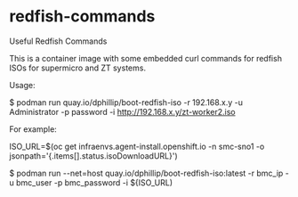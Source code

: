 # redfish-commands
Useful Redfish Commands

This is a container image with some embedded curl commands for redfish ISOs for supermicro and ZT systems.

Usage:

$ podman run quay.io/dphillip/boot-redfish-iso -r 192.168.x.y -u Administrator -p password -i http://192.168.x.y/zt-worker2.iso


For example:

ISO_URL=$(oc get infraenvs.agent-install.openshift.io -n smc-sno1 -o jsonpath='{.items[].status.isoDownloadURL}')

$ podman run --net=host quay.io/dphillip/boot-redfish-iso:latest -r bmc_ip -u bmc_user -p bmc_password -i ${ISO_URL)
